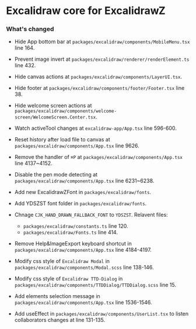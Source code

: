 # Excalidraw core for ExcalidrawZ

### What's changed

- Hide App bottom bar at `packages/excalidraw/components/MobileMenu.tsx` line 164.
- Prevent image invert at `packages/excalidraw/renderer/renderElement.ts` line 432.
- Hide canvas actions at `packages/excalidraw/components/LayerUI.tsx`.
- Hide footer at `packages/excalidraw/components/footer/Footer.tsx` line 38.
- Hide welcome screen actions at `packages/excalidraw/components/welcome-screen/WelcomeScreen.Center.tsx`.
- Watch activeTool changes at `excalidraw-app/App.tsx` line 596-600.
- Reset history after load file to canvas at `packages/excalidraw/components/App.tsx` line 9626.
- Remove the handler of `⌘P` at `packages/excalidraw/components/App.tsx` line 4137~4152.
- Disable the pen mode detecting at `packages/excalidraw/components/App.tsx` line 6231~6238.
- Add new ExcalidrawZFont in `packages/excalidraw/fonts`.
- Add YDSZST font folder in `packages/excalidraw/fonts`.
- Chnage `CJK_HAND_DRAWN_FALLBACK_FONT` to `YDSZST`. Relavent files:
  - `packages/excalidraw/constants.ts` line 120.
  - `packages/excalidraw/Fonts.ts` line 414.
- Remove Help&ImageExport keyboard shortcut in `packages/excalidraw/components/App.tsx` line 4184-4197. 
- Modify css style of `Excalidraw Modal` in `packages/excalidraw/components/Modal.scss` line 138-146.
- Modify css style of `Excalidraw TTD-Dialog` in `packages/excalidraw/components/TTDDialog/TTDDialog.scss` line 15.
- Add elements selection message in `packages/excalidraw/components/App.tsx` line 1536-1546.

- Add useEffect in `packages/excalidraw/components/UserList.tsx` to listen collaborators changes at line 131-135.
